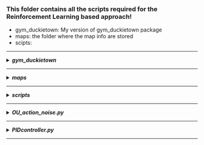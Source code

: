 ### This folder contains all the scripts required for the Reinforcement Learning based approach! 

- gym_duckietown: My version of gym_duckietown package
- maps: the folder where the map info are stored 
- scipts: 
--------------------------------------------------
<details>
<summary><b><i>gym_duckietown</i></b></summary>

</details>

--------------------------------------------------
<details>
<summary><b><i>maps</i></b></summary>

</details>

--------------------------------------------------
<details>
<summary><b><i>scripts</i></b></summary>

#### This folder contains the scripts that trains, tests & compares the Reinforcement Learning (DDPG) approach with other approaches 

---
<details>
<summary><b><i>train_ddpg.py</i></b></summary>

```
cd duckietown_rl
python -m scripts.train_ddpg
```
</details>

---
<details>
<summary><b><i>test_ddpg.py</i></b></summary>

```
cd duckietown_rl
python -m scripts.test_ddpg
```
</details>

---
<details>
<summary><b><i>evalutation.py</i></b></summary>

```
cd duckietown_rl
python -m scripts.evaluation
```
</details>

</details>

--------------------------------------------------
<details>
<summary><b><i>OU_action_noise.py</i></b></summary>

</details>

--------------------------------------------------
<details>
<summary><b><i>PIDcontroller.py</i></b></summary>

</details>

---